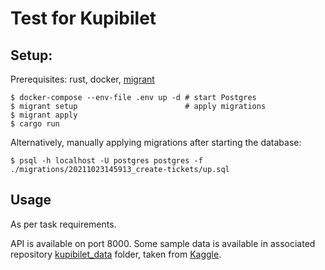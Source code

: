 # Test for Kupibilet

## Setup:

Prerequisites: rust, docker, [migrant](https://github.com/jaemk/migrant)

``` shellsession
$ docker-compose --env-file .env up -d # start Postgres
$ migrant setup                        # apply migrations
$ migrant apply
$ cargo run
```

Alternatively, manually applying migrations after starting the database:
``` shellsession
$ psql -h localhost -U postgres postgres -f ./migrations/20211023145913_create-tickets/up.sql
```

## Usage
As per task requirements.

API is available on port 8000. Some sample data is available in associated repository [kupibilet_data](https://github.com/QuentinI/kupibilet_data) folder, taken from [Kaggle](https://www.kaggle.com/tylerx/flights-and-airports-data?select=flights.csv).
